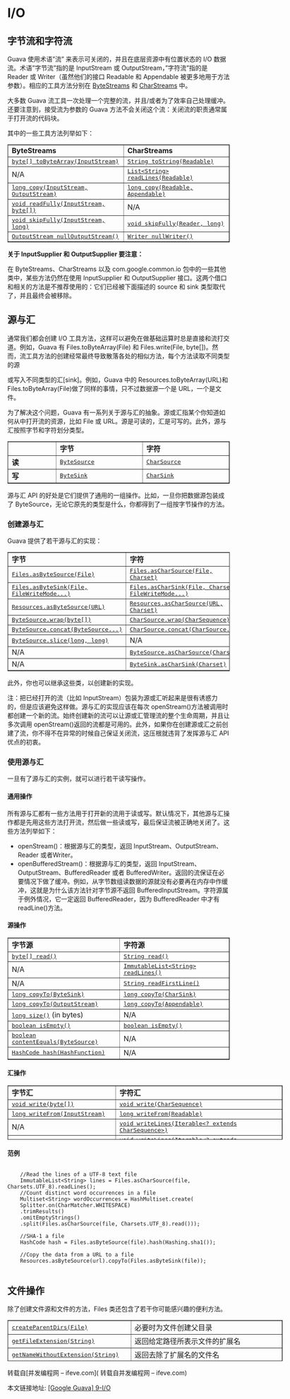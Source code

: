 # I/O

## 字节流和字符流

Guava 使用术语”流” 来表示可关闭的，并且在底层资源中有位置状态的 I/O 数据流。术语”字节流”指的是 InputStream 或 OutputStream，”字符流”指的是 Reader 或 Writer（虽然他们的接口 Readable 和 Appendable 被更多地用于方法参数）。相应的工具方法分别在 [ByteStreams](http://docs.guava-libraries.googlecode.com/git-history/release/javadoc/com/google/common/io/ByteStreams.html) 和 [CharStreams](http://docs.guava-libraries.googlecode.com/git-history/release/javadoc/com/google/common/io/CharStreams.html) 中。

大多数 Guava 流工具一次处理一个完整的流，并且/或者为了效率自己处理缓冲。还要注意到，接受流为参数的 Guava 方法不会关闭这个流：关闭流的职责通常属于打开流的代码块。

其中的一些工具方法列举如下：

<table border="1" cellspacing="0" cellpadding="0">
<tbody>
<tr>
<td width="312"><b>ByteStreams</b></td>
<td width="307"><b>CharStreams</b></td>
</tr>
<tr>
<td width="312"><a href="http://docs.guava-libraries.googlecode.com/git-history/release/javadoc/com/google/common/io/ByteStreams.html#toByteArray(java.io.InputStream)"><tt>byte[] toByteArray(InputStream)</tt></a></td>
<td width="307"><a href="http://docs.guava-libraries.googlecode.com/git-history/release/javadoc/com/google/common/io/CharStreams.html#toString(java.lang.Readable)"><tt>String toString(Readable)</tt></a></td>
</tr>
<tr>
<td width="312">N/A</td>
<td width="307"><a href="http://docs.guava-libraries.googlecode.com/git/javadoc/com/google/common/io/CharStreams.html#readLines(java.lang.Readable)"><tt>List&lt;String&gt; readLines(Readable)</tt></a></td>
</tr>
<tr>
<td width="312"><a href="http://docs.guava-libraries.googlecode.com/git-history/release/javadoc/com/google/common/io/ByteStreams.html#copy(java.io.InputStream, java.io.OutputStream)"><tt>long copy(InputStream, OutputStream)</tt></a></td>
<td width="307"><a href="http://docs.guava-libraries.googlecode.com/git-history/release/javadoc/com/google/common/io/CharStreams.html#copy(java.lang.Readable, java.lang.Appendable)"><tt>long copy(Readable, Appendable)</tt></a></td>
</tr>
<tr>
<td width="312"><a href="http://docs.guava-libraries.googlecode.com/git-history/release/javadoc/com/google/common/io/ByteStreams.html#readFully(java.io.InputStream, byte[])"><tt>void readFully(InputStream, byte[])</tt></a></td>
<td width="307">N/A</td>
</tr>
<tr>
<td width="312"><a href="http://docs.guava-libraries.googlecode.com/git/javadoc/com/google/common/io/ByteStreams.html#skipFully(java.io.InputStream, long)"><tt>void skipFully(InputStream, long)</tt></a></td>
<td width="307"><a href="http://docs.guava-libraries.googlecode.com/git/javadoc/com/google/common/io/CharStreams.html#skipFully(java.io.Reader, long)"><tt>void skipFully(Reader, long)</tt></a></td>
</tr>
<tr>
<td width="312"><a href="http://docs.guava-libraries.googlecode.com/git/javadoc/com/google/common/io/ByteStreams.html#nullOutputStream()"><tt>OutputStream nullOutputStream()</tt></a></td>
<td width="307"><a href="http://docs.guava-libraries.googlecode.com/git/javadoc/com/google/common/io/CharStreams.html#nullWriter()"><tt>Writer nullWriter()</tt></a></td>
</tr>
</tbody>
</table>

**关于 InputSupplier 和 OutputSupplier 要注意：**

在 ByteStreams、CharStreams 以及 com.google.common.io 包中的一些其他类中，某些方法仍然在使用 InputSupplier 和 OutputSupplier 接口。这两个借口和相关的方法是不推荐使用的：它们已经被下面描述的 source 和 sink 类型取代了，并且最终会被移除。

## 源与汇

通常我们都会创建 I/O 工具方法，这样可以避免在做基础运算时总是直接和流打交道。例如，Guava 有 Files.toByteArray(File) 和 Files.write(File, byte[])。然而，流工具方法的创建经常最终导致散落各处的相似方法，每个方法读取不同类型的源

或写入不同类型的汇[sink]。例如，Guava 中的 Resources.toByteArray(URL)和 Files.toByteArray(File)做了同样的事情，只不过数据源一个是 URL，一个是文件。

为了解决这个问题，Guava 有一系列关于源与汇的抽象。源或汇指某个你知道如何从中打开流的资源，比如 File 或 URL。源是可读的，汇是可写的。此外，源与汇按照字节和字符划分类型。

<table border="1" cellspacing="0" cellpadding="0">
<tbody>
<tr>
<td width="138"><b> </b></td>
<td width="240"><b>字节</b><b></b></td>
<td width="240"><b>字符</b><b></b></td>
</tr>
<tr>
<td width="138"><b>读</b><b></b></td>
<td width="240"><a href="http://docs.guava-libraries.googlecode.com/git-history/release/javadoc/com/google/common/io/ByteSource.html"><tt>ByteSource</tt></a></td>
<td width="240"><a href="http://docs.guava-libraries.googlecode.com/git-history/release/javadoc/com/google/common/io/CharSource.html"><tt>CharSource</tt></a></td>
</tr>
<tr>
<td width="138"><b>写</b><b></b></td>
<td width="240"><a href="http://docs.guava-libraries.googlecode.com/git-history/release/javadoc/com/google/common/io/ByteSink.html"><tt>ByteSink</tt></a></td>
<td width="240"><a href="http://docs.guava-libraries.googlecode.com/git-history/release/javadoc/com/google/common/io/CharSink.html"><tt>CharSink</tt></a></td>
</tr>
</tbody>
</table>

源与汇 API 的好处是它们提供了通用的一组操作。比如，一旦你把数据源包装成了 ByteSource，无论它原先的类型是什么，你都得到了一组按字节操作的方法。

### 创建源与汇

Guava 提供了若干源与汇的实现：

<table border="1" cellspacing="0" cellpadding="0">
<tbody>
<tr>
<td width="276"><b>字节</b><b></b></td>
<td width="342"><b>字符</b><b></b></td>
</tr>
<tr>
<td width="276"><a href="http://docs.guava-libraries.googlecode.com/git/javadoc/com/google/common/io/Files.html#asByteSource(java.io.File)"><tt>Files.asByteSource(File)</tt></a></td>
<td width="342"><a href="http://docs.guava-libraries.googlecode.com/git/javadoc/com/google/common/io/Files.html#asCharSource(java.io.File, java.nio.charset.Charset)"><tt>Files.asCharSource(File, Charset)</tt></a></td>
</tr>
<tr>
<td width="276"><a href="http://docs.guava-libraries.googlecode.com/git/javadoc/com/google/common/io/Files.html#asByteSink(java.io.File, com.google.common.io.FileWriteMode...)"><tt>Files.asByteSink(File, FileWriteMode...)</tt></a></td>
<td width="342"><a href="http://docs.guava-libraries.googlecode.com/git/javadoc/com/google/common/io/Files.html#asCharSink(java.io.File, java.nio.charset.Charset, com.google.common.io.FileWriteMode...)"><tt>Files.asCharSink(File, Charset, FileWriteMode...)</tt></a></td>
</tr>
<tr>
<td width="276"><a href="http://docs.guava-libraries.googlecode.com/git/javadoc/com/google/common/io/Resources.html#asByteSource(java.net.URL)"><tt>Resources.asByteSource(URL)</tt></a></td>
<td width="342"><a href="http://docs.guava-libraries.googlecode.com/git/javadoc/com/google/common/io/Resources.html#asCharSource(java.net.URL, java.nio.charset.Charset)"><tt>Resources.asCharSource(URL, Charset)</tt></a></td>
</tr>
<tr>
<td width="276"><a href="http://docs.guava-libraries.googlecode.com/git/javadoc/com/google/common/io/ByteSource.html#wrap(byte[])"><tt>ByteSource.wrap(byte[])</tt></a></td>
<td width="342"><a href="http://docs.guava-libraries.googlecode.com/git/javadoc/com/google/common/io/CharSource.html#wrap(java.lang.CharSequence)"><tt>CharSource.wrap(CharSequence)</tt></a></td>
</tr>
<tr>
<td width="276"><a href="http://docs.guava-libraries.googlecode.com/git/javadoc/com/google/common/io/ByteSource.html#concat(com.google.common.io.ByteSource...)"><tt>ByteSource.concat(ByteSource...)</tt></a></td>
<td width="342"><a href="http://docs.guava-libraries.googlecode.com/git/javadoc/com/google/common/io/CharSource.html#concat(com.google.common.io.CharSource...)"><tt>CharSource.concat(CharSource...)</tt></a></td>
</tr>
<tr>
<td width="276"><a href="http://docs.guava-libraries.googlecode.com/git/javadoc/com/google/common/io/ByteSource.html#slice(long, long)"><tt>ByteSource.slice(long, long)</tt></a></td>
<td width="342">N/A</td>
</tr>
<tr>
<td width="276">N/A</td>
<td width="342"><a href="http://docs.guava-libraries.googlecode.com/git/javadoc/com/google/common/io/ByteSource.html#asCharSource(java.nio.charset.Charset)"><tt>ByteSource.asCharSource(Charset)</tt></a></td>
</tr>
<tr>
<td width="276">N/A</td>
<td width="342"><a href="http://docs.guava-libraries.googlecode.com/git/javadoc/com/google/common/io/ByteSink.html#asCharSink(java.nio.charset.Charset)"><tt>ByteSink.asCharSink(Charset)</tt></a></td>
</tr>
</tbody>
</table>

此外，你也可以继承这些类，以创建新的实现。

注：把已经打开的流（比如 InputStream）包装为源或汇听起来是很有诱惑力的，但是应该避免这样做。源与汇的实现应该在每次 openStream()方法被调用时都创建一个新的流。始终创建新的流可以让源或汇管理流的整个生命周期，并且让多次调用 openStream()返回的流都是可用的。此外，如果你在创建源或汇之前创建了流，你不得不在异常的时候自己保证关闭流，这压根就违背了发挥源与汇 API 优点的初衷。

### 使用源与汇

一旦有了源与汇的实例，就可以进行若干读写操作。

#### 通用操作

所有源与汇都有一些方法用于打开新的流用于读或写。默认情况下，其他源与汇操作都是先用这些方法打开流，然后做一些读或写，最后保证流被正确地关闭了。这些方法列举如下：

- openStream()：根据源与汇的类型，返回 InputStream、OutputStream、Reader 或者Writer。
- openBufferedStream()：根据源与汇的类型，返回 InputStream、OutputStream、BufferedReader 或者 BufferedWriter。返回的流保证在必要情况下做了缓冲。例如，从字节数组读数据的源就没有必要再在内存中作缓冲，这就是为什么该方法针对字节源不返回 BufferedInputStream。字符源属于例外情况，它一定返回 BufferedReader，因为 BufferedReader 中才有 readLine()方法。

#### 源操作

<table border="1" cellspacing="0" cellpadding="0">
<tbody>
<tr>
<td width="294"><b>字节源</b><b></b></td>
<td width="324"><b>字符源</b><b></b></td>
</tr>
<tr>
<td width="294"><a href="http://docs.guava-libraries.googlecode.com/git/javadoc/com/google/common/io/ByteSource.html#read()"><tt>byte[]   read()</tt></a></td>
<td width="324"><a href="http://docs.guava-libraries.googlecode.com/git/javadoc/com/google/common/io/CharSource.html#read()"><tt>String   read()</tt></a></td>
</tr>
<tr>
<td width="294">N/A</td>
<td width="324"><a href="http://docs.guava-libraries.googlecode.com/git/javadoc/com/google/common/io/CharSource.html#readLines()"><tt>ImmutableList&lt;String&gt;   readLines()</tt></a></td>
</tr>
<tr>
<td width="294">N/A</td>
<td width="324"><a href="http://docs.guava-libraries.googlecode.com/git/javadoc/com/google/common/io/CharSource.html#readFirstLine()"><tt>String   readFirstLine()</tt></a></td>
</tr>
<tr>
<td width="294"><a href="http://docs.guava-libraries.googlecode.com/git/javadoc/com/google/common/io/ByteSource.html#copyTo(com.google.common.io.ByteSink)"><tt>long   copyTo(ByteSink)</tt></a></td>
<td width="324"><a href="http://docs.guava-libraries.googlecode.com/git/javadoc/com/google/common/io/CharSource.html#copyTo(com.google.common.io.CharSink)"><tt>long   copyTo(CharSink)</tt></a></td>
</tr>
<tr>
<td width="294"><a href="http://docs.guava-libraries.googlecode.com/git/javadoc/com/google/common/io/ByteSource.html#copyTo(java.io.OutputStream)"><tt>long   copyTo(OutputStream)</tt></a></td>
<td width="324"><a href="http://docs.guava-libraries.googlecode.com/git/javadoc/com/google/common/io/CharSource.html#copyTo(java.lang.Appendable)"><tt>long   copyTo(Appendable)</tt>   </a></td>
</tr>
<tr>
<td width="294"><a href="http://docs.guava-libraries.googlecode.com/git/javadoc/com/google/common/io/ByteSource.html#size()"><tt>long   size()</tt></a> (in bytes)</td>
<td width="324">N/A</td>
</tr>
<tr>
<td width="294"><a href="http://docs.guava-libraries.googlecode.com/git/javadoc/com/google/common/io/ByteSource.html#isEmpty()"><tt>boolean   isEmpty()</tt></a></td>
<td width="324"><a href="http://docs.guava-libraries.googlecode.com/git/javadoc/com/google/common/io/CharSource.html#isEmpty()"><tt>boolean   isEmpty()</tt></a></td>
</tr>
<tr>
<td width="294"><a href="http://docs.guava-libraries.googlecode.com/git/javadoc/com/google/common/io/ByteSource.html#contentEquals(com.google.common.io.ByteSource)"><tt>boolean   contentEquals(ByteSource)</tt></a></td>
<td width="324">N/A</td>
</tr>
<tr>
<td width="294"><a href="http://docs.guava-libraries.googlecode.com/git/javadoc/com/google/common/io/ByteSource.html#hash(com.google.common.hash.HashFunction)"><tt>HashCode   hash(HashFunction)</tt></a></td>
<td width="324">N/A</td>
</tr>
</tbody>
</table>

#### 汇操作

<table style="width: 624px; height: 123px;" border="1" cellspacing="0" cellpadding="0">
<tbody>
<tr>
<td width="234"><b>字节汇</b><b></b></td>
<td width="384"><b>字符汇</b><b></b></td>
</tr>
<tr>
<td width="234"><a href="http://docs.guava-libraries.googlecode.com/git/javadoc/com/google/common/io/ByteSink.html#write(byte[])"><tt>void write(byte[])</tt></a></td>
<td width="384"><a href="http://docs.guava-libraries.googlecode.com/git/javadoc/com/google/common/io/CharSink.html#write(java.lang.CharSequence)"><tt>void write(CharSequence)</tt></a></td>
</tr>
<tr>
<td width="234"><a href="http://docs.guava-libraries.googlecode.com/git/javadoc/com/google/common/io/ByteSink.html#writeFrom(java.io.InputStream)"><tt>long writeFrom(InputStream)</tt></a></td>
<td width="384"><a href="http://docs.guava-libraries.googlecode.com/git/javadoc/com/google/common/io/CharSink.html#writeFrom(java.lang.Readable)"><tt>long writeFrom(Readable)</tt></a></td>
</tr>
<tr>
<td width="234">N/A</td>
<td width="384"><a href="http://docs.guava-libraries.googlecode.com/git/javadoc/com/google/common/io/CharSink.html#writeLines(java.lang.Iterable)"><tt>void writeLines(Iterable&lt;? extends CharSequence&gt;)</tt></a></td>
</tr>
<tr>
<td width="234">N/A</td>
<td width="384"><a href="http://docs.guava-libraries.googlecode.com/git/javadoc/com/google/common/io/CharSink.html#writeLines(java.lang.Iterable, java.lang.String)"><tt>void writeLines(Iterable&lt;? extends CharSequence&gt;, String)</tt></a></td>
</tr>
</tbody>
</table>

#### 范例

```

    //Read the lines of a UTF-8 text file
    ImmutableList<String> lines = Files.asCharSource(file, Charsets.UTF_8).readLines();
    //Count distinct word occurrences in a file
    Multiset<String> wordOccurrences = HashMultiset.create(
    Splitter.on(CharMatcher.WHITESPACE)
    .trimResults()
    .omitEmptyStrings()
    .split(Files.asCharSource(file, Charsets.UTF_8).read()));
    
    //SHA-1 a file
    HashCode hash = Files.asByteSource(file).hash(Hashing.sha1());
    
    //Copy the data from a URL to a file
    Resources.asByteSource(url).copyTo(Files.asByteSink(file));
    

```

## 文件操作

除了创建文件源和文件的方法，Files 类还包含了若干你可能感兴趣的便利方法。

<table style="width: 624px; height: 93px;" border="1" cellspacing="0" cellpadding="0">
<tbody>
<tr>
<td width="264"><a href="http://docs.guava-libraries.googlecode.com/git-history/release/javadoc/com/google/common/io/Files.html#createParentDirs(java.io.File)"><tt>createParentDirs(File)</tt></a></td>
<td width="354">必要时为文件创建父目录</td>
</tr>
<tr>
<td width="264"><a href="http://docs.guava-libraries.googlecode.com/git-history/release/javadoc/com/google/common/io/Files.html#getFileExtension(java.lang.String)"><tt>getFileExtension(String)</tt></a></td>
<td width="354">返回给定路径所表示文件的扩展名</td>
</tr>
<tr>
<td width="264"><a href="http://docs.guava-libraries.googlecode.com/git/javadoc/com/google/common/io/Files.html#getNameWithoutExtension(java.lang.String)"><tt>getNameWithoutExtension(String)</tt></a></td>
<td width="354">返回去除了扩展名的文件名</td>
</tr>
<tr>
<td width="264"><a href="http://docs.guava-libraries.googlecode.com/git-history/release/javadoc/com/google/common/io/Files.html#simplifyPath(java.lang.String)"><tt>simplifyPath(String)</tt></a></td>
<td width="354">规范文件路径，并不总是与文件系统一致，请仔细测试</td>
</tr>
<tr>
<td width="264"><a href="http://docs.guava-libraries.googlecode.com/git/javadoc/com/google/common/io/Files.html#fileTreeTraverser()"><tt>fileTreeTraverser()</tt></a></td>
<td width="354">返回 TreeTraverser 用于遍历文件树</td>
</tr>
</tbody>
</table>
  
转载自[并发编程网 – ifeve.com]( 转载自并发编程网 – ifeve.com)

本文链接地址: [[Google Guava] 9-I/O](http://ifeve.com/google-guava-io/)